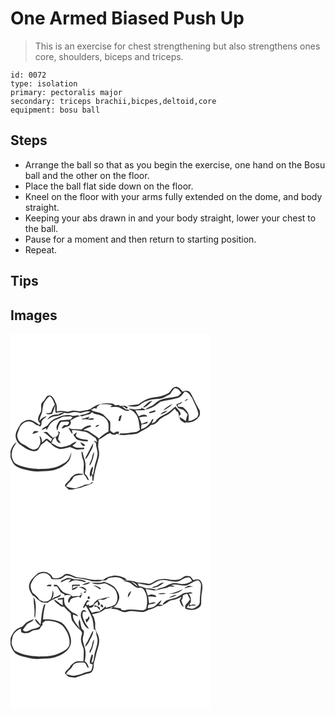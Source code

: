# One Armed Biased Push Up
> This is an exercise for chest strengthening but also strengthens ones core, shoulders, biceps and triceps.

``` 
id: 0072 
type: isolation 
primary: pectoralis major 
secondary: triceps brachii,bicpes,deltoid,core 
equipment: bosu ball 
``` 

## Steps

 - Arrange the ball so that as you begin the exercise, one hand on the Bosu ball and the other on the floor.
 - Place the ball flat side down on the floor.
 - Kneel on the floor with your arms fully extended on the dome, and body straight.
 - Keeping your abs drawn in and your body straight, lower your chest to the ball.
 - Pause for a moment and then return to starting position.
 - Repeat.

## Tips


## Images

<svg width="241pt" height="300" viewBox="0 0 241 225" xmlns="http://www.w3.org/2000/svg">
  <path fill="#FFF" d="M0 0h241v225H0v-77.03c1.15 3.52 2.63 7.08 5.25 9.77 3.05 2.68 7.08 3.81 10.9 4.87 6.2 1.46 12.51 3.16 18.93 2.44 5.62-.72 11.39-.09 16.9-1.6 6.56-1.62 13.02-4.86 17.33-10.19 2.67-3.21 3.44-7.45 3.78-11.49-1.43 4.27-2.74 9.02-6.49 11.89-2.72 2.02-5.78 3.54-8.84 4.98-7.44 3.34-15.77 3.32-23.76 3.47-9.86-.71-20.29-1.57-28.85-6.99-2.64-3.68-4.76-8.46-3.39-13.07.38-4.66 3.64-8.22 5.62-12.25-3.84 2.56-6.06 6.77-7.38 11.08V0m198.51 63.34c-1.73.91-3.94 1.25-5.08 2.98-1.39 1.8-2.38 4.07-4.51 5.13-4.66 2.42-9.78 4.12-15.03 4.5-7.34.79-14.39 3.63-19.98 8.48-4.5 1.03-9.24.83-13.72 2.1 5.31.69 12 2.25 16.19-2.07 3.44-3.17 8.11-4.23 12.46-5.49 5.22-1.48 11.09-.32 15.96-3.1 2.2-1.23 4.54-2.2 6.71-3.49 1.77-2.39 3.09-5.13 5.45-7.06 3.94-.46 6.16 2.76 7.92 5.74-1.57 1.4-2.83 3.38-4.95 3.96-7.19 1.92-15.07 1.46-21.74 5.12-3.47 1.73-5.79 5.14-9.44 6.57-2.59 1.03-4.97 2.51-7.21 4.17 6.83-1.01 12.91-4.87 18.05-9.32 6.97-1.94 14.22-2.79 21.21-4.71 3.92-.89 5.91-4.72 8.28-7.58 4.73 0 6.46 4.69 8.95 7.83 2.44 6.34 6.26 12.21 7.51 18.98-.3 1.31-.8 2.56-1.23 3.83-3.35 1.84-6.7 4.78-10.72 4.48.09-2.94.61-5.99-.26-8.86a22.294 22.294 0 0 0-6.68-7.82c-1.87-.05-3.73-.16-5.59-.25-.1-.87-.19-1.75-.26-2.63 2.4-.25 4.33-1.66 5.74-3.54-2.59 1.05-5.08 2.33-7.65 3.44.7 1.39 1.14 2.95 2.24 4.1 1.88 1.4 4.42 1.33 6.43 2.48 1.83 1.67 3.39 3.61 5.05 5.45-.92 2.6-1.93 5.19-2.26 7.95-2.31-1.89-4.74-3.68-7.51-4.84.04 3.74 3.6 5.3 6.35 6.89.44-.16 1.32-.47 1.77-.63 6.15 1.28 12.06-2.16 15.53-7.09 1.31-2.93 1.38-6.3-.51-9.01-3.7-6.15-6.36-12.85-9.91-19.08-2.02-3.43-6.64-3.18-9.77-1.55-1.72-3.06-4.16-5.58-7.79-6.06M42.9 75.87c-1.3 2.32-2.94 4.38-4.76 6.31-2.73 3.03-.39 7.36-1.64 10.86-1.16 2.98-3.2 5.65-3.42 8.94-.47 2.34 1.44 4.15 2.68 5.87-.37.51-.74 1.01-1.11 1.52-2.75-2.08-5.59-4.09-8.77-5.46-4.6-2.29-9.79.72-13.37 3.57-2.68 4.91-6.72 9.68-6.43 15.62.53 3.94 2.32 7.91 5.9 9.96 5.61 3.98 12.32 9.34 19.59 7.19 2.55-1.42 3.53-4.52 4.94-6.93 2.39-1.77 4.71-3.63 6.85-5.7 1.55 1.54 3.24 2.93 5.15 4.01 2.38 3.59 6.57 5.14 10.41 6.62 4.23-.17 8.41-1.25 12.46-2.48 2.86 1.09 5.6 2.55 8.6 3.22 2.9-.06 5.78-.54 8.67-.77-.14-.49-.41-1.47-.55-1.95-4.73.66-9.92 1.13-13.77-2.28 1.77-1.43 4.16-2.42 4.91-4.77-2.93.72-5.41 2.44-7.91 4.04-3.01 1.17-6.19 1.94-9.37 2.52-4.79.83-8.63-2.71-12.76-4.44.84-2.98 2.28-5.77 4.77-7.7.79 3.35 1.99 7.67 6.32 7.34-.99-1.49-2.08-2.92-3.18-4.32.54-2.88 1.22-5.73 2.19-8.49-.62-.38-1.87-1.16-2.49-1.55.33 1.02.67 2.04 1.01 3.06-.75 1.12-1.49 2.24-2.22 3.37-1.83.64-3.64 1.35-5.47 2.01l.26-1.29c-2.8-1.13-4.24-3.85-6.4-5.75-1.39-1.07-3.1-.14-4.59.07 4.2 1.56 6.66 5.48 10.47 7.66-.35.89-1.05 2.67-1.39 3.57-1.69-1.21-3.04-3.04-5.05-3.7-2.15 1.12-3.74 3.03-5.44 4.71-.37-2.85-.57-6.21-3.26-7.92.85 3.69 2.18 7.72-.03 11.24-.99 3.69-5.05 5.64-8.62 4.91-3.87-1.39-6.99-4.21-10.7-5.94-4.19-1.79-7.06-6.04-7.39-10.54.28-2.94 1.71-5.62 2.65-8.38 1.97-5.54 8.3-10.33 14.26-8.08 3.29.69 5.18 4.33 8.67 4.28.39.32 1.17.95 1.56 1.26 2.67-.84 1.79-3.74 2.28-5.86.82-3.03 4.04-4.25 6.08-6.34-3.69.39-6.79 2.57-8.69 5.71.15-2.72 1.05-5.28 2.11-7.76 1.79-4.32 1.43-9.16 2.88-13.55 2.17-3.09 3.92-6.66 7.3-8.62 3.48 2.27 4.52 6.4 6.12 9.96-2.09 2.88-3.53 6.16-4.54 9.56-1.26.4-2.52.79-3.78 1.19-.57-.26-1.72-.78-2.3-1.03 1.29 3.35 4.63 1.88 7.35 1.59 1.51-3.4 2.75-6.9 3.76-10.48.03 3.14-.34 6.38.76 9.4 3.22-.99 6.65-1.25 9.96-.56-2.46.48-5.08.73-7.08 2.41-5.1-.46-10.54 1.32-13.17 5.99 2.98-1.23 5.55-3.61 8.88-3.86 4.22-.27 8.47-1.52 11.83-4.15 2.86 1.05 5.79.5 8.58-.45 3.52-1.21 7.14-.09 10.59.75 3.83-1.4 7.93-2.9 12.05-1.72-3.67 2.5-8.51 3.3-12.84 4.36 1.52 2.58 4.24.49 6.38 0 2.59-1.09 6.12-.69 7.66-3.46 1.32-.6 2 .94 2.93 1.57 5.21 1.17 11.16 2.04 14.58 6.64 3.86 3.92 2.65 9.85 2.82 14.82-4.35 2.12-8.13 5.15-11.68 8.41-2.88-3.54-7.31-5.04-10.71-7.94-2.09-1.88-5.01-1.88-7.62-2.42 2.56-2.04 5.71-2.89 8.71-4.02.13-.29.4-.88.53-1.17-4.43-1-8.36 2.16-11.77 4.56-3.96-.3-7.94-.04-11.89-.45-1.18-.6-2.37-1.19-3.57-1.75 1.14 2.82 2.75 5.44 4.7 7.78.24-1.62-.23-3.16-.79-4.66 5.04-.55 9.97.88 14.9 1.66 4.86.83 8.42 4.48 12.52 6.9 2.09 1.02 2.17 3.7 3.09 5.54-1.36-.56-2.72-1.12-4.08-1.69.62 1.27 1.7 2.2 2.68 3.18-.37 4.72 2.45 9.04 1.73 13.74-.45 5.5-3.21 10.49-3.72 15.98-.39 2.98-1.32 5.85-1.74 8.83-.49-.69-.98-1.38-1.46-2.06.75-2.7 1.48-5.4 1.81-8.19-1.33.29-2.17 1.05-2.5 2.28-.97 3.22-2.95 7.07-.36 10.07l.73-2.83c1.6 2.07 1.1 4.6.93 7.03l1.32.48c.92-9.36 3.78-18.38 6.27-27.41 1.06-3.46.88-7.14.05-10.63-1.03-3.81-.19-7.75.16-11.59 4.92-2.09 8.55-6.4 13.77-7.9 2.42 2.13 5.77 3.18 8.3.5l1.31 1.49c.44-1.11.8-2.24 1.14-3.37-.79-.09-2.37-.26-3.15-.35-1.3.73-2.66 2.12-4.28 1.41-1.18-.81-2.23-1.78-3.32-2.7-.11-3.49.5-7.07-.08-10.52-1.89-2.72-4.53-4.78-6.75-7.21-4.19-4.71-11.25-3.55-16.2-7.03 1.48-.67 2.8-1.76 4.39-2.19.37.15 1.13.45 1.51.61l1.13-.25c-.09-.47-.15-.95-.19-1.43 1.48-1.18 2.97-2.35 4.45-3.54 4.81.15 9.82-.54 14.34 1.54-.65.51-1.94 1.54-2.59 2.05 3.12-.24 6.3-.88 9.4-.02 4.77 1.12 8.82 6.12 14.06 3.98-1.43-.99-3.15-1.15-4.81-1.38-1.63-1.21-3.24-2.45-4.77-3.77 2.03.19 3.78 1.16 5.2 2.59 1.05 1.06 3.34-1.25.84-1.93-2.29-2.09-6-.96-8.9-1.04l.08-1.16c-1.78.17-3.56.32-5.34.45-1.06-.75-1.95-1.96-3.35-2.03-9.07-1.43-19.03.34-26.09 6.51-1.31.43-2.61.87-3.9 1.32-2.8.13-5.49.95-8.24 1.38-2.97-.24-5.9-1.09-8.9-.84-2.68.04-5.13 2.02-7.83 1.13-3.84-.93-7.82-1.2-11.68-.24-.04-3.18.68-6.58-.84-9.54-1.37-2.88-2.21-6.18-4.77-8.3-1.87-1.92-5.56-1.66-6.91.75m165.98 5.01c1.55-.71 3.05-1.54 4.44-2.54-2-.21-3.62.71-4.44 2.54m-49.75 6.95l1.2.56c3.82-1.85 7.05-5.08 9.95-8.19-4.8.46-7.73 4.98-11.15 7.63m23.64 4.1c4.39-1.71 8.7-4.2 11.63-7.98-4.31 1.95-8.12 4.85-11.63 7.98m-26.05-4.4l.08 2.39c-2.59.27-5.16.71-7.75.8-2.36-.29-4.66-1.15-7.07-.73 2.43 1.62 5.45 2.43 7.22 4.92 5.18 5.28 4.93 13.16 6.16 19.95-1.8 1.53-3.86 2.94-6.3 3.1-5.6.56-11.16 1.88-16.83 1.29-.7.63-1.4 1.28-2.09 1.93 3.64.19 7.32.52 10.93-.16 4.28-.8 8.95-.08 12.84-2.38 4.84-3.07 10.45-4.99 14.46-9.25 4.48-.15 8.01-3.15 10.48-6.65 2.53-1.87 5.14-3.64 8.06-4.85 4.03-1.76 7.11-4.91 10.15-7.98.69.92 1.37 1.84 2.05 2.77 3.56 1.41 2.61 5.5 3.3 8.51.34-1.38-.9-3.91 1.49-3.93.76-2.56-1.01-4.39-2.49-6.21-1.31-1.18-2.42-2.54-3.59-3.84-3.6 2.59-6.4 6.26-10.47 8.19-4.74 2.38-9.94 4.62-13.05 9.15-1.09 1.64-3.08 2.14-4.77 2.89.69-1.66 1.41-3.31 2.12-4.97-.43 0-1.29.01-1.72.01-2.48 5.62-7.2 10.32-13.26 11.87.19-1.94.4-3.88.55-5.82 2.39-.12 4.69-.75 6.99-1.35.12-.51.36-1.53.48-2.05-2.49.85-4.94 1.79-7.31 2.93-.96-2.6-1.97-5.17-3.05-7.72 3.25-.92 6.61-1.14 9.97-1.15-1.96-3.81-7.43-1.95-10.38-.2-1.46-2.42-2.84-4.88-4.16-7.37 4.03 0 8.06-.07 12.09-.14-1.17-1.33-2.67-2.05-4.49-2.16l-.64-1.79m17 4c-2.32.82-4.66 1.55-6.99 2.31-.07.42-.2 1.27-.27 1.69 2.43-.65 4.86-1.32 7.27-2.02-.01-.66-.01-1.32-.01-1.98m6.07 5.23c3.14-1.04 6.6-2.08 8.72-4.8-3.16 1.02-6.59 2.07-8.72 4.8m-113.76.86c-4.51-.1-8.35 2.44-12.41 4.02-3.6 1.41-6.25 4.37-8.59 7.34-2.1 2.77-6.15 3.18-7.9 6.34 2.01-.46 3.88-1.3 5.74-2.17.08.65.25 1.96.33 2.62 1.83-3.01 3-6.48 5.64-8.92 3.05-3.45 7.79-4.29 11.71-6.37 3.46-2.18 7.67-.86 11.47-1.69.81.44 1.62.87 2.43 1.32-.9.94-1.81 1.89-2.71 2.84-4.13-.27-8.19.7-12.31.85-2.79 3.42-5.88 7.91-3.17 12.33.81-3.78 1.72-7.63 4.5-10.51 2.81-.17 5.63-.48 8.46-.33 2.65 1.05-.22 3.03-1.03 4.32-1.31-.02-2.62-.03-3.93-.05-1.1 1.22-2.24 2.43-2.99 3.9 2.39.2 4.21-1.96 6.58-2.16 3.29-.56 5.94-3.99 3.88-7.17 3.47-2.13 6.91-4.42 11.02-5.1.03-.21.1-.63.13-.84-2.54-1.06-5.28.15-7.88.32-2.82-1.35-5.94-1.54-8.97-.89m64.78 1.23c-.5 1.85-.97 3.7-1.37 5.57.51.08 1.52.24 2.03.33.79-2.44 1.54-4.88 2.07-7.38-.91.49-1.82.99-2.73 1.48m-46.07 3.23c1.07.28 2.13.83 3.27.53 4.23-1.1 8.66 2.44 12.44-.78-2.45-1.16-5.09-.1-7.59.2.55-.64 1.63-1.92 2.18-2.56-3.54.51-6.69 2.45-10.3 2.61m17.34 9.8c1.73-.56 3.5-1.21 4.54-2.84-1.87.34-4.39.36-4.54 2.84m-73.88 4.9c-.74 1.12-1.48 2.25-2.19 3.4 2.6-.82 5.18-1.66 7.7-2.69-1.66-1.07-3.64-.78-5.51-.71m47.34 4.16c1.4 2.73 3.03 5.79 6.25 6.63 3.58.98 7.39 1.7 11.1 1.44-.04-.43-.13-1.28-.18-1.7-4.48-.96-9.72-.52-13.41-3.68-2.03-1.6.16-3.8.49-5.68-1.44.95-2.85 1.96-4.25 2.99m8.28 9.06c.88 2.13 3.13 6.04 5.82 4.01-1.25-2.16-3.59-3.19-5.82-4.01m6.95 16.93c-.72 1.09-1.03 2.36-1.2 3.64 2.12-1.79 3.69-4.11 4.88-6.61 2-4.06 5.01-8.03 4.72-12.79-3.24 5-5.35 10.65-8.4 15.76m-5.62-5.65c.14 3.52.7 7 2.03 10.28 2.1 5.56-.59 11.72.89 17.24 1.94 1.67 3.1 3.96 4.18 6.23.47.16 1.42.47 1.89.62-1.01-3-2.4-5.95-5.06-7.83 1.24-6.04 1.7-12.52-.7-18.35-.65-2.45-1.27-4.9-1.84-7.36l-1.39-.83m11.9 9.77c-.75 2.38-2.84 4.5-2.02 7.16 3.3-4.88 4.76-10.75 5.4-16.54-2.3 2.6-2.13 6.3-3.38 9.38m-25.06 22.29c-1.35 3.59-5.47 5.19-6.79 8.88 1.42 1.41 2.81 2.86 4.2 4.31 5.32 1.56 10.15-1.62 15.35-2.05 4.52-2.28 9.62-3.09 14.01-5.67-.29-.48-.58-.95-.87-1.42-1.67 3.5-5.85 3.11-9.07 3.78-2.18 1.23-4.43 2.42-6.94 2.69-4.79 2.75-10.26.8-15.08-.76 1.82-4.13 6.32-6.08 8.17-10.22 2.6-4.21 7.89-2.77 11.82-4.04.57-2.02-2.75-.57-3.79-1.03-4.53-.63-8.26 2.26-11.01 5.53z"/>
  <g fill="#333">
    <path d="M198.51 63.34c3.63.48 6.07 3 7.79 6.06 3.13-1.63 7.75-1.88 9.77 1.55 3.55 6.23 6.21 12.93 9.91 19.08 1.89 2.71 1.82 6.08.51 9.01-3.47 4.93-9.38 8.37-15.53 7.09-.45.16-1.33.47-1.77.63-2.75-1.59-6.31-3.15-6.35-6.89 2.77 1.16 5.2 2.95 7.51 4.84.33-2.76 1.34-5.35 2.26-7.95-1.66-1.84-3.22-3.78-5.05-5.45-2.01-1.15-4.55-1.08-6.43-2.48-1.1-1.15-1.54-2.71-2.24-4.1 2.57-1.11 5.06-2.39 7.65-3.44-1.41 1.88-3.34 3.29-5.74 3.54.07.88.16 1.76.26 2.63 1.86.09 3.72.2 5.59.25 2.8 2.05 5.1 4.73 6.68 7.82.87 2.87.35 5.92.26 8.86 4.02.3 7.37-2.64 10.72-4.48.43-1.27.93-2.52 1.23-3.83-1.25-6.77-5.07-12.64-7.51-18.98-2.49-3.14-4.22-7.83-8.95-7.83-2.37 2.86-4.36 6.69-8.28 7.58-6.99 1.92-14.24 2.77-21.21 4.71-5.14 4.45-11.22 8.31-18.05 9.32 2.24-1.66 4.62-3.14 7.21-4.17 3.65-1.43 5.97-4.84 9.44-6.57 6.67-3.66 14.55-3.2 21.74-5.12 2.12-.58 3.38-2.56 4.95-3.96-1.76-2.98-3.98-6.2-7.92-5.74-2.36 1.93-3.68 4.67-5.45 7.06-2.17 1.29-4.51 2.26-6.71 3.49-4.87 2.78-10.74 1.62-15.96 3.1-4.35 1.26-9.02 2.32-12.46 5.49-4.19 4.32-10.88 2.76-16.19 2.07 4.48-1.27 9.22-1.07 13.72-2.1 5.59-4.85 12.64-7.69 19.98-8.48 5.25-.38 10.37-2.08 15.03-4.5 2.13-1.06 3.12-3.33 4.51-5.13 1.14-1.73 3.35-2.07 5.08-2.98zM42.9 75.87c1.35-2.41 5.04-2.67 6.91-.75 2.56 2.12 3.4 5.42 4.77 8.3 1.52 2.96.8 6.36.84 9.54 3.86-.96 7.84-.69 11.68.24 2.7.89 5.15-1.09 7.83-1.13 3-.25 5.93.6 8.9.84 2.75-.43 5.44-1.25 8.24-1.38 1.29-.45 2.59-.89 3.9-1.32 7.06-6.17 17.02-7.94 26.09-6.51 1.4.07 2.29 1.28 3.35 2.03 1.78-.13 3.56-.28 5.34-.45l-.08 1.16c2.9.08 6.61-1.05 8.9 1.04 2.5.68.21 2.99-.84 1.93-1.42-1.43-3.17-2.4-5.2-2.59 1.53 1.32 3.14 2.56 4.77 3.77 1.66.23 3.38.39 4.81 1.38-5.24 2.14-9.29-2.86-14.06-3.98-3.1-.86-6.28-.22-9.4.02.65-.51 1.94-1.54 2.59-2.05-4.52-2.08-9.53-1.39-14.34-1.54-1.48 1.19-2.97 2.36-4.45 3.54.04.48.1.96.19 1.43l-1.13.25c-.38-.16-1.14-.46-1.51-.61-1.59.43-2.91 1.52-4.39 2.19 4.95 3.48 12.01 2.32 16.2 7.03 2.22 2.43 4.86 4.49 6.75 7.21.58 3.45-.03 7.03.08 10.52 1.09.92 2.14 1.89 3.32 2.7 1.62.71 2.98-.68 4.28-1.41.78.09 2.36.26 3.15.35-.34 1.13-.7 2.26-1.14 3.37l-1.31-1.49c-2.53 2.68-5.88 1.63-8.3-.5-5.22 1.5-8.85 5.81-13.77 7.9-.35 3.84-1.19 7.78-.16 11.59.83 3.49 1.01 7.17-.05 10.63-2.49 9.03-5.35 18.05-6.27 27.41l-1.32-.48c.17-2.43.67-4.96-.93-7.03l-.73 2.83c-2.59-3-.61-6.85.36-10.07.33-1.23 1.17-1.99 2.5-2.28-.33 2.79-1.06 5.49-1.81 8.19.48.68.97 1.37 1.46 2.06.42-2.98 1.35-5.85 1.74-8.83.51-5.49 3.27-10.48 3.72-15.98.72-4.7-2.1-9.02-1.73-13.74-.98-.98-2.06-1.91-2.68-3.18 1.36.57 2.72 1.13 4.08 1.69-.92-1.84-1-4.52-3.09-5.54-4.1-2.42-7.66-6.07-12.52-6.9-4.93-.78-9.86-2.21-14.9-1.66.56 1.5 1.03 3.04.79 4.66-1.95-2.34-3.56-4.96-4.7-7.78 1.2.56 2.39 1.15 3.57 1.75 3.95.41 7.93.15 11.89.45 3.41-2.4 7.34-5.56 11.77-4.56-.13.29-.4.88-.53 1.17-3 1.13-6.15 1.98-8.71 4.02 2.61.54 5.53.54 7.62 2.42 3.4 2.9 7.83 4.4 10.71 7.94 3.55-3.26 7.33-6.29 11.68-8.41-.17-4.97 1.04-10.9-2.82-14.82-3.42-4.6-9.37-5.47-14.58-6.64-.93-.63-1.61-2.17-2.93-1.57-1.54 2.77-5.07 2.37-7.66 3.46-2.14.49-4.86 2.58-6.38 0 4.33-1.06 9.17-1.86 12.84-4.36-4.12-1.18-8.22.32-12.05 1.72-3.45-.84-7.07-1.96-10.59-.75-2.79.95-5.72 1.5-8.58.45-3.36 2.63-7.61 3.88-11.83 4.15-3.33.25-5.9 2.63-8.88 3.86 2.63-4.67 8.07-6.45 13.17-5.99 2-1.68 4.62-1.93 7.08-2.41-3.31-.69-6.74-.43-9.96.56-1.1-3.02-.73-6.26-.76-9.4a77.86 77.86 0 0 1-3.76 10.48c-2.72.29-6.06 1.76-7.35-1.59.58.25 1.73.77 2.3 1.03 1.26-.4 2.52-.79 3.78-1.19 1.01-3.4 2.45-6.68 4.54-9.56-1.6-3.56-2.64-7.69-6.12-9.96-3.38 1.96-5.13 5.53-7.3 8.62-1.45 4.39-1.09 9.23-2.88 13.55-1.06 2.48-1.96 5.04-2.11 7.76 1.9-3.14 5-5.32 8.69-5.71-2.04 2.09-5.26 3.31-6.08 6.34-.49 2.12.39 5.02-2.28 5.86-.39-.31-1.17-.94-1.56-1.26-3.49.05-5.38-3.59-8.67-4.28-5.96-2.25-12.29 2.54-14.26 8.08-.94 2.76-2.37 5.44-2.65 8.38.33 4.5 3.2 8.75 7.39 10.54 3.71 1.73 6.83 4.55 10.7 5.94 3.57.73 7.63-1.22 8.62-4.91 2.21-3.52.88-7.55.03-11.24 2.69 1.71 2.89 5.07 3.26 7.92 1.7-1.68 3.29-3.59 5.44-4.71 2.01.66 3.36 2.49 5.05 3.7.34-.9 1.04-2.68 1.39-3.57-3.81-2.18-6.27-6.1-10.47-7.66 1.49-.21 3.2-1.14 4.59-.07 2.16 1.9 3.6 4.62 6.4 5.75l-.26 1.29c1.83-.66 3.64-1.37 5.47-2.01.73-1.13 1.47-2.25 2.22-3.37-.34-1.02-.68-2.04-1.01-3.06.62.39 1.87 1.17 2.49 1.55-.97 2.76-1.65 5.61-2.19 8.49 1.1 1.4 2.19 2.83 3.18 4.32-4.33.33-5.53-3.99-6.32-7.34-2.49 1.93-3.93 4.72-4.77 7.7 4.13 1.73 7.97 5.27 12.76 4.44 3.18-.58 6.36-1.35 9.37-2.52 2.5-1.6 4.98-3.32 7.91-4.04-.75 2.35-3.14 3.34-4.91 4.77 3.85 3.41 9.04 2.94 13.77 2.28.14.48.41 1.46.55 1.95-2.89.23-5.77.71-8.67.77-3-.67-5.74-2.13-8.6-3.22-4.05 1.23-8.23 2.31-12.46 2.48-3.84-1.48-8.03-3.03-10.41-6.62-1.91-1.08-3.6-2.47-5.15-4.01-2.14 2.07-4.46 3.93-6.85 5.7-1.41 2.41-2.39 5.51-4.94 6.93-7.27 2.15-13.98-3.21-19.59-7.19-3.58-2.05-5.37-6.02-5.9-9.96-.29-5.94 3.75-10.71 6.43-15.62 3.58-2.85 8.77-5.86 13.37-3.57 3.18 1.37 6.02 3.38 8.77 5.46.37-.51.74-1.01 1.11-1.52-1.24-1.72-3.15-3.53-2.68-5.87.22-3.29 2.26-5.96 3.42-8.94 1.25-3.5-1.09-7.83 1.64-10.86 1.82-1.93 3.46-3.99 4.76-6.31z"/>
    <path d="M208.88 80.88c.82-1.83 2.44-2.75 4.44-2.54-1.39 1-2.89 1.83-4.44 2.54zM159.13 87.83c3.42-2.65 6.35-7.17 11.15-7.63-2.9 3.11-6.13 6.34-9.95 8.19l-1.2-.56zM182.77 91.93c3.51-3.13 7.32-6.03 11.63-7.98-2.93 3.78-7.24 6.27-11.63 7.98z"/>
    <path d="M156.72 87.53l.64 1.79c1.82.11 3.32.83 4.49 2.16-4.03.07-8.06.14-12.09.14 1.32 2.49 2.7 4.95 4.16 7.37 2.95-1.75 8.42-3.61 10.38.2-3.36.01-6.72.23-9.97 1.15 1.08 2.55 2.09 5.12 3.05 7.72 2.37-1.14 4.82-2.08 7.31-2.93-.12.52-.36 1.54-.48 2.05-2.3.6-4.6 1.23-6.99 1.35-.15 1.94-.36 3.88-.55 5.82 6.06-1.55 10.78-6.25 13.26-11.87.43 0 1.29-.01 1.72-.01-.71 1.66-1.43 3.31-2.12 4.97 1.69-.75 3.68-1.25 4.77-2.89 3.11-4.53 8.31-6.77 13.05-9.15 4.07-1.93 6.87-5.6 10.47-8.19 1.17 1.3 2.28 2.66 3.59 3.84 1.48 1.82 3.25 3.65 2.49 6.21-2.39.02-1.15 2.55-1.49 3.93-.69-3.01.26-7.1-3.3-8.51-.68-.93-1.36-1.85-2.05-2.77-3.04 3.07-6.12 6.22-10.15 7.98-2.92 1.21-5.53 2.98-8.06 4.85-2.47 3.5-6 6.5-10.48 6.65-4.01 4.26-9.62 6.18-14.46 9.25-3.89 2.3-8.56 1.58-12.84 2.38-3.61.68-7.29.35-10.93.16.69-.65 1.39-1.3 2.09-1.93 5.67.59 11.23-.73 16.83-1.29 2.44-.16 4.5-1.57 6.3-3.1-1.23-6.79-.98-14.67-6.16-19.95-1.77-2.49-4.79-3.3-7.22-4.92 2.41-.42 4.71.44 7.07.73 2.59-.09 5.16-.53 7.75-.8l-.08-2.39z"/>
    <path d="M173.72 91.53c0 .66 0 1.32.01 1.98-2.41.7-4.84 1.37-7.27 2.02.07-.42.2-1.27.27-1.69 2.33-.76 4.67-1.49 6.99-2.31zM179.79 96.76c2.13-2.73 5.56-3.78 8.72-4.8-2.12 2.72-5.58 3.76-8.72 4.8zM66.03 97.62c3.03-.65 6.15-.46 8.97.89 2.6-.17 5.34-1.38 7.88-.32-.03.21-.1.63-.13.84-4.11.68-7.55 2.97-11.02 5.1 2.06 3.18-.59 6.61-3.88 7.17-2.37.2-4.19 2.36-6.58 2.16.75-1.47 1.89-2.68 2.99-3.9 1.31.02 2.62.03 3.93.05.81-1.29 3.68-3.27 1.03-4.32-2.83-.15-5.65.16-8.46.33-2.78 2.88-3.69 6.73-4.5 10.51-2.71-4.42.38-8.91 3.17-12.33 4.12-.15 8.18-1.12 12.31-.85.9-.95 1.81-1.9 2.71-2.84-.81-.45-1.62-.88-2.43-1.32-3.8.83-8.01-.49-11.47 1.69-3.92 2.08-8.66 2.92-11.71 6.37-2.64 2.44-3.81 5.91-5.64 8.92-.08-.66-.25-1.97-.33-2.62-1.86.87-3.73 1.71-5.74 2.17 1.75-3.16 5.8-3.57 7.9-6.34 2.34-2.97 4.99-5.93 8.59-7.34 4.06-1.58 7.9-4.12 12.41-4.02zM130.81 98.85c.91-.49 1.82-.99 2.73-1.48-.53 2.5-1.28 4.94-2.07 7.38-.51-.09-1.52-.25-2.03-.33.4-1.87.87-3.72 1.37-5.57zM84.74 102.08c3.61-.16 6.76-2.1 10.3-2.61-.55.64-1.63 1.92-2.18 2.56 2.5-.3 5.14-1.36 7.59-.2-3.78 3.22-8.21-.32-12.44.78-1.14.3-2.2-.25-3.27-.53zM102.08 111.88c.15-2.48 2.67-2.5 4.54-2.84-1.04 1.63-2.81 2.28-4.54 2.84zM28.2 116.78c1.87-.07 3.85-.36 5.51.71-2.52 1.03-5.1 1.87-7.7 2.69.71-1.15 1.45-2.28 2.19-3.4zM75.54 120.94c1.4-1.03 2.81-2.04 4.25-2.99-.33 1.88-2.52 4.08-.49 5.68 3.69 3.16 8.93 2.72 13.41 3.68.05.42.14 1.27.18 1.7-3.71.26-7.52-.46-11.1-1.44-3.22-.84-4.85-3.9-6.25-6.63zM0 140.88c1.32-4.31 3.54-8.52 7.38-11.08-1.98 4.03-5.24 7.59-5.62 12.25-1.37 4.61.75 9.39 3.39 13.07 8.56 5.42 18.99 6.28 28.85 6.99 7.99-.15 16.32-.13 23.76-3.47 3.06-1.44 6.12-2.96 8.84-4.98 3.75-2.87 5.06-7.62 6.49-11.89-.34 4.04-1.11 8.28-3.78 11.49-4.31 5.33-10.77 8.57-17.33 10.19-5.51 1.51-11.28.88-16.9 1.6-6.42.72-12.73-.98-18.93-2.44-3.82-1.06-7.85-2.19-10.9-4.87-2.62-2.69-4.1-6.25-5.25-9.77v-7.09zM83.82 130c2.23.82 4.57 1.85 5.82 4.01-2.69 2.03-4.94-1.88-5.82-4.01zM90.77 146.93c3.05-5.11 5.16-10.76 8.4-15.76.29 4.76-2.72 8.73-4.72 12.79-1.19 2.5-2.76 4.82-4.88 6.61.17-1.28.48-2.55 1.2-3.64zM85.15 141.28l1.39.83c.57 2.46 1.19 4.91 1.84 7.36 2.4 5.83 1.94 12.31.7 18.35 2.66 1.88 4.05 4.83 5.06 7.83-.47-.15-1.42-.46-1.89-.62-1.08-2.27-2.24-4.56-4.18-6.23-1.48-5.52 1.21-11.68-.89-17.24-1.33-3.28-1.89-6.76-2.03-10.28zM97.05 151.05c1.25-3.08 1.08-6.78 3.38-9.38-.64 5.79-2.1 11.66-5.4 16.54-.82-2.66 1.27-4.78 2.02-7.16z"/>
    <path d="M71.99 173.34c2.75-3.27 6.48-6.16 11.01-5.53 1.04.46 4.36-.99 3.79 1.03-3.93 1.27-9.22-.17-11.82 4.04-1.85 4.14-6.35 6.09-8.17 10.22 4.82 1.56 10.29 3.51 15.08.76 2.51-.27 4.76-1.46 6.94-2.69 3.22-.67 7.4-.28 9.07-3.78.29.47.58.94.87 1.42-4.39 2.58-9.49 3.39-14.01 5.67-5.2.43-10.03 3.61-15.35 2.05-1.39-1.45-2.78-2.9-4.2-4.31 1.32-3.69 5.44-5.29 6.79-8.88z"/>
  </g>
</svg>

<svg width="241pt" height="300" viewBox="0 0 241 225" xmlns="http://www.w3.org/2000/svg">
  <g fill="#FFF">
    <path d="M0 0h241v225H0v-77.08c1.24 3.73 2.79 7.61 5.79 10.29 3.28 2.48 7.34 3.59 11.26 4.61 5.9 1.35 11.92 2.94 18.02 2.22 6.07-.76 12.32-.05 18.21-1.98 6.64-2.03 13.44-5.47 17.22-11.55 3.74-5.86 2.04-13.47-.88-19.31-2.52-4.46-5.26-9.41-10.2-11.54-6.36-2.79-13.47-3.72-20.35-2.87.19-6.32 1.26-12.55 2.96-18.63l-1.8.96c-3.03 7.65-3.07 15.99-4.2 24.05-1.81-2.77-3.9-5.38-6.6-7.35.43 3.85 3.58 6.28 6.42 8.46-3.22 3.64-8.42 2.95-12.42 5.16-2.69 1.41-6.63 3.07-8.61-.24 1.9-2.21 3.19-4.91 5.23-7 2.8-1.87 6.27-2.84 8.25-5.76-2.75.7-5.36 1.83-7.91 3.08-3.32 1.59-4.71 5.68-8.4 6.69-6.18 2.04-10.26 7.63-11.99 13.7V0m31.96 62.94c-3.28 3.42-7.4 6.34-8.95 11.03-2.26 5.35.56 11.12 3.97 15.25 1.77.21 2.77 1.69 3.9 2.88 1.78 2.13 4.32 3.37 6.56 4.94 2.32.35 4.66.54 7 .66 2.7-2.37 6.08-3.6 9.17-5.32 2.68-.9 6.55-1.44 7.02-4.86-2.66 1.38-5.19 3.08-8.18 3.69-.98.85-1.97 1.69-2.97 2.53 1.95-3.41 3.04-7.44 1.13-11.14-.45 3.84-.59 7.77-2.74 11.14-1.87 1.01-3.62 2.66-5.9 2.5-2.84.38-5.26-1.25-7.6-2.56-1.77-3.51-5.03-5.85-8.05-8.21-1.44-3.57-3.31-7.65-1.33-11.41 2.65-6.28 8.49-13.04 16.03-11.95 3.97.42 6.81 3.63 8.35 7.08 3.35.21 6.73.37 10.07.01 2.91-.72 4.77-3.47 7.55-4.38 4.66-.13 8.52 3.12 13.13 3.33 5.96 1.1 12.05 1.74 17.78 3.83 4.12-.38 9 1.29 12.58-1.21 2.5.46 5.05.12 6.27-2.39 6.26-2.07 14.12-2.6 19.35 2.09.92-.04 2.78-.13 3.7-.17-4.06-4.08-10.35-5.23-15.9-5.21-4.05.99-8.73 1.48-11.71 4.71-1.3.27-2.6.62-3.94.5-5.06-.31-10.3.51-15.18-1.23-5.88-2.05-12.57-.74-18.1-3.91-3.39-1.56-8.17-3.69-11.26-.49-3.44 3.32-8.55 4.62-13.09 2.94-3.06-7.07-12.62-9.18-18.66-4.67m170.81 6.71c-4.66 1.16-9.53.76-14.18-.2-4.14-.95-8.38-.03-12.42.94-4 1.3-7.32 5.68-11.89 4.28-4.23-1.13-8.62-.97-12.92-1.49-4.97-2.51-10.68-2.49-16.11-2.09 3.42 1.46 7.48 1.61 10.36 4.22 3.05 2.11 6.29 6.09 10.37 4.05 1.63.78 3.61 1.34 4.34 3.2 4.48 6.47 4.15 14.8 2.47 22.14-2.41 2.65-6.45 2.21-9.65 1.69-5.36-.46-10.9-1.17-16.17.31-1.32.02-2.59-.35-3.87-.6-.26-.44-.76-1.32-1.02-1.76-2.99-.1-5.88-.91-8.79-1.55 3.97-1.14 5.37-5.39 6.79-8.82 1.78-5.32-1.53-10.5-4.7-14.52-3.56-3.69-8.57-5.26-13.22-7.07-4.65 2.32-9.83 1.04-14.77 1.11 4.57 2.96 10.66 1.86 15.7.75 5.77 2.49 13.15 5.33 14.46 12.31 1.43 4.32.94 9.3-1.79 13.02-3.23 2.55-7.49 3.02-11.31 4.23l-.28-2.09c-2.13 2.21-4.26 4.5-7.09 5.82l.8.46c-3.47.17-7.01.37-10.26 1.73-.6-1.12-1.33-2.16-2.05-3.21-.49-.87-.93-1.76-1.41-2.63 2.31-.36 5.61-.3 5.81-3.38 1.35-1.55 2.68-3.25 4.75-3.85.08 1.49.14 2.98.2 4.47.61-.35 1.83-1.07 2.44-1.43-.08-1.87-1.03-3.36-2.41-4.55l2.22-1.31c3.17.66 6.49.21 8.8-2.23.84-.09 2.53-.28 3.37-.37-3.93-1.04-7.6 1.62-11.49 1.89-4.05.31-7.13 3.52-8.67 7.08-1.62.46-3.23.95-4.83 1.46-.04-.47-.14-1.41-.18-1.88-.6.25-1.79.75-2.38 1-2.29-2.15 1.14-4.62 3.26-5.08-1.06-.42-2.11-.84-3.16-1.28-2.07 2.9-3.87 6.04-4.93 9.46 1.93.48 2.26-1.69 3.15-2.84 3.21 4.71 5.98 9.78 7.88 15.17 1.47 4.24 1.45 8.75 2.03 13.14 3.82 1 2.42 5.71 3.58 8.54 2.46 6.76-.83 13.56-2.47 20.07-.47 3.58-1.28 7.1-1.86 10.67-.54.29-1.63.88-2.18 1.17.4-3.1 1.81-6.07 1.86-9.2-.36-.26-1.07-.8-1.42-1.07-1.12 3.55-2.67 7.12-2.34 10.94 1.25.31 2.5.71 3.56 1.46-.51 2.55-.83 5.25-2.34 7.46-2.54 1.13-5.42 1.12-7.94 2.3a37.943 37.943 0 0 1-12.46 3.54c-3.18-.1-6.22-1.17-9.23-2.12 1.56-3.97 5.94-5.65 7.67-9.51 2.88-5.07 9.41-4.3 14.35-4.05 1.72 1.42 2.45 3.6 3.46 5.51.47.13 1.42.38 1.89.51-1.07-2.95-2.45-5.87-5.09-7.74 1.11-5.5 1.65-11.33-.14-16.75-1.23-4.34-3.27-8.97-1.6-13.49.8-2.69 1.88-6.9-1.51-8.25-1.66-3.79-1.49-8.03-2.95-11.85-1.89 3.74-.87 7.66.28 11.4-3.2-5.45-9.12-10.2-8.09-17.16 2.11.79 4.19 1.68 6.35 2.33-1.63-3.89-6.43-3.73-9.06-6.51-2.05-1.9-4.22-3.71-5.99-5.89-2.17-3.01-2.04-6.9-2.03-10.43-2.51.49-5.01 1.05-7.54 1.44 0 .37 0 1.11.01 1.49 1.91-.12 3.82-.26 5.71-.52.02 2.42.09 4.84.23 7.26-3.6-2.27-6.69-5.27-10.38-7.4.61 3.67 4.39 5.06 6.81 7.35 1.32 1.37 3.09 1.82 4.94 1.49 2.76 2.58 5.12 5.57 8.08 7.94.65 3.56.46 7.64 2.97 10.53 2.05 2.6 3.82 5.46 6.33 7.67 1.7 1.64 3.9 3.1 4.46 5.54-.5 2.94-1.85 5.81-1.25 8.85.21 3.73 2.19 7 3.08 10.57.53 4.87-.15 9.76-.26 14.64-1.52-.11-3.03-.2-4.54-.26-4.51-.64-8.19 2.3-10.96 5.49-1.25 3.66-5.52 5.17-6.8 8.92 1.4 1.38 2.74 2.82 4.13 4.21 2.79.5 5.59 1.2 8.44 1.1 4.42-1.52 8.78-3.21 13.26-4.51 2.57-.68 6.09-.69 7.25-3.62 1.62-2.5 1.64-5.47 1.51-8.34 1.38-4.69 2.44-9.46 3.6-14.2 1.58-5.51 3.97-11.17 2.67-17-.51-3.47-2.59-6.34-3.82-9.55-1.36-3.17-.12-6.67-.85-9.95-.39-1.71-.92-3.39-1.31-5.1-.76-1.28-1.51-2.55-2.27-3.82 5.43-.99 11.14-2.25 15.38-6.04 2.28-.29 4.55-.64 6.8-1.14.04-.26.13-.77.18-1.03.76-.03 2.29-.1 3.05-.14-1.06.61-2.1 1.24-3.13 1.91 2.92.17 6.01-.21 8.75 1.1 3.44 1.25 7.01 3.89 10.82 2.45 6-2.19 12.31.33 18.45.22 3.56-.03 6.34-2.72 9.79-3.3 3.1-.67 5.88-2.21 8.59-3.8 2.2.28 4.38-.05 6.48-.76-1.45-1.13-3.26-1.18-5-.92 1.46-1.57 2.61-3.4 3.25-5.46-3.01 1.88-5.08 4.85-7.84 7.03-2.59 1.71-5.73 2.25-8.75 2.62.31-1.39.6-2.79.88-4.2 2.99-.9 6.48-.66 8.96-2.83-2.74-.08-5.54.14-7.99 1.48-.65-2.75-.79-5.59-1.32-8.36 3.24-.23 6.5-.08 9.68.57-.2-.51-.61-1.52-.82-2.03-3.03-.92-6.44-1.83-9.14.45-.97-2.72-1.81-5.48-2.67-8.23 3.27.57 6.54 1.18 9.8 1.79 4.13.48 7.87-1.75 11.87-2.31 2.65-.4 5.14-1.39 7.51-2.6 1.92.7 3.95.48 5.72-.56-1.19-.18-3.57-.52-4.76-.69 6.18-2.57 12.43 1.44 18.66.15 4.91-1.52 8.88-5.42 14.03-6.22 2.17.93 3.35 3.22 3.55 5.48-.1 6.68-1.54 13.27-1.47 19.96.38 3.81-3.21 6.35-6.21 7.88-2.98 1.88-6.43.12-9.55-.26.72-1.65 1.82-3 3.3-4.02-.28.84-.83 2.52-1.11 3.37 2.2-2.91 6.14-1.61 9.22-2.05-1.78-2.08-4.6-1.17-6.81-.53-.42-.42-.83-.85-1.23-1.28.39-.47 1.17-1.43 1.56-1.91.34-3.56.28-7.63-2.55-10.27 1.61-.13 3.22-.28 4.84-.45-.94-1.13-2.12-1.98-3.66-1.48-2.81.49-5.74.67-8.41 1.71-3.32 2.13-6.52 4.66-10.46 5.56-5.09 1.46-11.48 2.12-13.64 7.85 4.24-.8 7-5.21 11.49-5.7 4.11-.34 7.82-2.16 11.4-4.08-.72 1.55-1.51 3.06-2.5 4.45 1.28 2.79 1.96 6.37 5.13 7.65-1.09-2.48-2.21-4.96-2.98-7.56 1.56-1.71 1.86-3.98 1.95-6.19 1.67-.66 3.36-1.27 5.07-1.84 1.22 2.19 2.44 4.39 3.44 6.7-1.36 2.22-2.85 4.38-4.81 6.12-1.61 1.21-.67 3.38-.81 5.05 5.36 2.28 11.8 2.34 16.47-1.5 3.82-2.44 2.14-7.49 2.69-11.24-.18-6.76 3.64-14.34-.68-20.45-1.86-3.14-6.07-1.79-8.92-1.16-1.14-1.52-2.33-2.99-3.54-4.46-1.58-.22-3.15-.57-4.75-.6-3.24.35-5.47 3.01-8.3 4.3M61.08 71.12c-.21.54-.64 1.63-.85 2.17 3.97-1.87 7.93-4.5 12.55-3.91-1.04 1.31-2.09 2.61-3.1 3.94 2.71-1.09 5.35-2.71 8.38-2.67 4.33-.28 8.3 1.76 12.49 2.43-.27-.4-.8-1.22-1.06-1.62-3.83-1.78-8.14-1.88-12.28-1.89-2.77-.52-5.37-2.08-8.28-1.73-2.76.7-5.27 2.12-7.85 3.28m24.83 5.18c3.51-.32 7.41-.62 9.93-3.42-3.6.05-6.91 1.59-9.93 3.42m-42.69 1.3c1.87.1 3.74.15 5.61.21.02-.47.07-1.41.1-1.88-2.09-.05-4.41-.36-5.71 1.67m8.89-1.59c-.02.44-.08 1.32-.11 1.76 1.24.07 2.47.16 3.71.26 1.76 2.32 2.97 5 4.69 7.34 1.47.95 3.1 1.62 4.68 2.36-.2.42-.59 1.27-.79 1.69 2.79-1.56 5.93-1.37 8.95-.66-2.2 2.49-5.77 5.65-3.22 9.17 1.01-1.41 1.52-3.08 2.32-4.6 2.99-1.8 6.5-2.31 9.88-2.89.63.52 1.25 1.04 1.87 1.56.43-1.71 1.29-3.24 2.18-4.75-1.39.72-2.75 1.48-3.95 2.49-2.58-.17-5.2-.5-7.68.42-2.99-4.11-9.12-2.78-12.47-6.42-2.46-2.19-3.95-5.26-6.4-7.44-1.21-.15-2.43-.24-3.66-.29m21.83.05c-.02 2.16-.03 4.32-.01 6.49 2.73-.85 5.62-1.89 7.23-4.46-2.35.52-4.52 1.51-6.65 2.59.13-.72.4-2.17.54-2.89 2.65-.58 5.4-.23 8.1-.32l.02-1.51c-3.08-.01-6.15-.01-9.23.1m25.11.38c3.01 1.49 5.91 3.2 8.55 5.29.17-.37.52-1.1.7-1.47-2.63-2.21-5.99-3.05-9.25-3.82m114.39.84c-1.74.78-3.41 1.72-4.7 3.16 3.49-1.08 7.03-1.98 10.68-2.22-1.98-.37-4-.58-5.98-.94M82.16 79.33c3.66.07 6.22 2.55 9.25 4.14-1-3.94-5.64-6.27-9.25-4.14m108 7.51c5.79.07 12.58-.6 16.4-5.55-5.22 2.55-10.68 4.5-16.4 5.55M88.1 85.58c.94.68 3.05-.31 2.59-1.58-.96-.82-2.96.33-2.59 1.58m52.91 5.8c1.66-2.42 3.34-4.95 3.73-7.93-2.71 1.7-4.43 4.67-3.73 7.93M84.2 86.15c.23 3.34 2.9-1.68 0 0m92.52.72c3.27.74 6.73.55 9.93-.47-3.31-.41-6.71-.55-9.93.47m13.62 4.66c3.38-.32 6.8-1.33 9.24-3.81-3.21.88-6.5 1.86-9.24 3.81m-97.15-1.09c-1.47.9-.23 3.8 1.34 2.35 1.51-.89.22-3.73-1.34-2.35m-65.27.39c-.71 7.6 1.82 15.06.65 22.68.3.87.61 1.75.92 2.62.86-8.34 2.1-17.45-1.57-25.3m80.37 9.17c-.63 1.43 1.27 3.75 2.78 3.07.75-1.44-1.26-3.87-2.78-3.07m-7.43.28c.01.69.05 2.09.07 2.79 3.1-2.13 4.47 1.93 6.16 3.75.03-1.24.18-2.49-.08-3.71-1.98-1.1-4.13-1.82-6.15-2.83m-15.67 16.54c2.01 4.64 3.83 10.05 8.79 12.32-.72-3.22-3.65-5.22-4.78-8.26-1.76-3.91-4.31-8.54-1.75-12.7.92.13 2.78.41 3.71.54-.71-1.66-2.26-2.55-4.06-2.48-3.15 2.48-3.35 7.09-1.91 10.58m8.73-3.04c-.33.66-.98 1.97-1.31 2.62-.89.47-1.76.99-2.6 1.55.4 1.27.87 2.52 1.36 3.76 1.08-2.6 5.08-5.14 2.55-7.93m-.29 27.75c-1.09 3.12-3.76 5.62-4.05 9.01 1.95-1.66 3.49-3.74 4.58-6.06 2.07-4.26 5.25-8.37 5.05-13.36-2.44 3.12-3.52 7.05-5.58 10.41m3.15 10.32c-.75 2.02-2.87 4-1.3 6.18.97-1.97 1.8-4 2.74-5.98.89-3.4 1.84-6.81 2.24-10.31-2.59 2.73-2.09 6.87-3.68 10.11z"/>
    <path d="M201 71.99c4.29-.95 7.42-4.87 12-4.76 2.6-.36 3.73 2.46 4.84 4.25-3.49 2.28-7.55 3.87-11.77 3.75-3.74-.27-7.44-1.88-11.2-.93-3.01.38-5.62 1.91-8.2 3.38-3.68 2.08-8.26 1.92-11.65 4.6-4.17-1.77-8.74-1.69-13.16-2.17-2.5-1.08-5.02-2.14-7.77-2.25-.47-1.18-.93-2.35-1.41-3.52 4.14.53 8.08 2.05 12.25 2.39 6.3-.24 10.7-6.58 17.15-6.23 6.44-.89 12.51 3.29 18.92 1.49m-28.03 6.07c-1.35.28-2.56.9-3.61 1.79 5.55-.04 10.81-2.81 14.77-6.57-4.32.09-7.13 3.86-11.16 4.78zM143.91 71.98c3.59 1.07 7.34 2.6 8.63 6.48-2.71-2.38-5.38-4.83-8.63-6.48zM38.36 121.89c1.23-.82 2.45-1.68 3.66-2.55 6.99-.32 14.51 1.18 20.1 5.59 5.55 6.14 9.76 14.45 8.59 22.93-1.43 5.18-6.66 7.62-11.05 9.88-7.83 4.23-16.97 4.19-25.62 4.41-9.42-.76-19.27-1.48-27.65-6.26-2.65-.99-2.99-4.15-4.17-6.36-1.9-3.32-.4-7.11.17-10.58 1.27-4.95 5.47-8.25 9.93-10.24.13 1.42.35 2.83.66 4.22 1.97 1.66 4.72 1.19 7.09 1.14 3.32-.12 5.55-3.25 8.84-3.51 2.05-.22 4.09-.58 6-1.41.94-1.76 2.04-3.45 3.53-4.82l-.08-2.44z"/>
  </g>
  <g fill="#333">
    <path d="M31.96 62.94c6.04-4.51 15.6-2.4 18.66 4.67 4.54 1.68 9.65.38 13.09-2.94 3.09-3.2 7.87-1.07 11.26.49 5.53 3.17 12.22 1.86 18.1 3.91 4.88 1.74 10.12.92 15.18 1.23 1.34.12 2.64-.23 3.94-.5 2.98-3.23 7.66-3.72 11.71-4.71 5.55-.02 11.84 1.13 15.9 5.21-.92.04-2.78.13-3.7.17-5.23-4.69-13.09-4.16-19.35-2.09-1.22 2.51-3.77 2.85-6.27 2.39-3.58 2.5-8.46.83-12.58 1.21-5.73-2.09-11.82-2.73-17.78-3.83-4.61-.21-8.47-3.46-13.13-3.33-2.78.91-4.64 3.66-7.55 4.38-3.34.36-6.72.2-10.07-.01-1.54-3.45-4.38-6.66-8.35-7.08-7.54-1.09-13.38 5.67-16.03 11.95-1.98 3.76-.11 7.84 1.33 11.41 3.02 2.36 6.28 4.7 8.05 8.21 2.34 1.31 4.76 2.94 7.6 2.56 2.28.16 4.03-1.49 5.9-2.5 2.15-3.37 2.29-7.3 2.74-11.14 1.91 3.7.82 7.73-1.13 11.14 1-.84 1.99-1.68 2.97-2.53 2.99-.61 5.52-2.31 8.18-3.69-.47 3.42-4.34 3.96-7.02 4.86-3.09 1.72-6.47 2.95-9.17 5.32-2.34-.12-4.68-.31-7-.66-2.24-1.57-4.78-2.81-6.56-4.94-1.13-1.19-2.13-2.67-3.9-2.88-3.41-4.13-6.23-9.9-3.97-15.25 1.55-4.69 5.67-7.61 8.95-11.03z"/>
    <path d="M202.77 69.65c2.83-1.29 5.06-3.95 8.3-4.3 1.6.03 3.17.38 4.75.6 1.21 1.47 2.4 2.94 3.54 4.46 2.85-.63 7.06-1.98 8.92 1.16 4.32 6.11.5 13.69.68 20.45-.55 3.75 1.13 8.8-2.69 11.24-4.67 3.84-11.11 3.78-16.47 1.5.14-1.67-.8-3.84.81-5.05 1.96-1.74 3.45-3.9 4.81-6.12-1-2.31-2.22-4.51-3.44-6.7-1.71.57-3.4 1.18-5.07 1.84-.09 2.21-.39 4.48-1.95 6.19.77 2.6 1.89 5.08 2.98 7.56-3.17-1.28-3.85-4.86-5.13-7.65.99-1.39 1.78-2.9 2.5-4.45-3.58 1.92-7.29 3.74-11.4 4.08-4.49.49-7.25 4.9-11.49 5.7 2.16-5.73 8.55-6.39 13.64-7.85 3.94-.9 7.14-3.43 10.46-5.56 2.67-1.04 5.6-1.22 8.41-1.71 1.54-.5 2.72.35 3.66 1.48-1.62.17-3.23.32-4.84.45 2.83 2.64 2.89 6.71 2.55 10.27-.39.48-1.17 1.44-1.56 1.91.4.43.81.86 1.23 1.28 2.21-.64 5.03-1.55 6.81.53-3.08.44-7.02-.86-9.22 2.05.28-.85.83-2.53 1.11-3.37a9.32 9.32 0 0 0-3.3 4.02c3.12.38 6.57 2.14 9.55.26 3-1.53 6.59-4.07 6.21-7.88-.07-6.69 1.37-13.28 1.47-19.96-.2-2.26-1.38-4.55-3.55-5.48-5.15.8-9.12 4.7-14.03 6.22-6.23 1.29-12.48-2.72-18.66-.15 1.19.17 3.57.51 4.76.69-1.77 1.04-3.8 1.26-5.72.56-2.37 1.21-4.86 2.2-7.51 2.6-4 .56-7.74 2.79-11.87 2.31-3.26-.61-6.53-1.22-9.8-1.79.86 2.75 1.7 5.51 2.67 8.23 2.7-2.28 6.11-1.37 9.14-.45.21.51.62 1.52.82 2.03-3.18-.65-6.44-.8-9.68-.57.53 2.77.67 5.61 1.32 8.36 2.45-1.34 5.25-1.56 7.99-1.48-2.48 2.17-5.97 1.93-8.96 2.83-.28 1.41-.57 2.81-.88 4.2 3.02-.37 6.16-.91 8.75-2.62 2.76-2.18 4.83-5.15 7.84-7.03-.64 2.06-1.79 3.89-3.25 5.46 1.74-.26 3.55-.21 5 .92-2.1.71-4.28 1.04-6.48.76-2.71 1.59-5.49 3.13-8.59 3.8-3.45.58-6.23 3.27-9.79 3.3-6.14.11-12.45-2.41-18.45-.22-3.81 1.44-7.38-1.2-10.82-2.45-2.74-1.31-5.83-.93-8.75-1.1 1.03-.67 2.07-1.3 3.13-1.91-.76.04-2.29.11-3.05.14-.05.26-.14.77-.18 1.03-2.25.5-4.52.85-6.8 1.14-4.24 3.79-9.95 5.05-15.38 6.04.76 1.27 1.51 2.54 2.27 3.82.39 1.71.92 3.39 1.31 5.1.73 3.28-.51 6.78.85 9.95 1.23 3.21 3.31 6.08 3.82 9.55 1.3 5.83-1.09 11.49-2.67 17-1.16 4.74-2.22 9.51-3.6 14.2.13 2.87.11 5.84-1.51 8.34-1.16 2.93-4.68 2.94-7.25 3.62-4.48 1.3-8.84 2.99-13.26 4.51-2.85.1-5.65-.6-8.44-1.1-1.39-1.39-2.73-2.83-4.13-4.21 1.28-3.75 5.55-5.26 6.8-8.92 2.77-3.19 6.45-6.13 10.96-5.49 1.51.06 3.02.15 4.54.26.11-4.88.79-9.77.26-14.64-.89-3.57-2.87-6.84-3.08-10.57-.6-3.04.75-5.91 1.25-8.85-.56-2.44-2.76-3.9-4.46-5.54-2.51-2.21-4.28-5.07-6.33-7.67-2.51-2.89-2.32-6.97-2.97-10.53-2.96-2.37-5.32-5.36-8.08-7.94-1.85.33-3.62-.12-4.94-1.49-2.42-2.29-6.2-3.68-6.81-7.35 3.69 2.13 6.78 5.13 10.38 7.4-.14-2.42-.21-4.84-.23-7.26-1.89.26-3.8.4-5.71.52-.01-.38-.01-1.12-.01-1.49 2.53-.39 5.03-.95 7.54-1.44-.01 3.53-.14 7.42 2.03 10.43 1.77 2.18 3.94 3.99 5.99 5.89 2.63 2.78 7.43 2.62 9.06 6.51-2.16-.65-4.24-1.54-6.35-2.33-1.03 6.96 4.89 11.71 8.09 17.16-1.15-3.74-2.17-7.66-.28-11.4 1.46 3.82 1.29 8.06 2.95 11.85 3.39 1.35 2.31 5.56 1.51 8.25-1.67 4.52.37 9.15 1.6 13.49 1.79 5.42 1.25 11.25.14 16.75 2.64 1.87 4.02 4.79 5.09 7.74-.47-.13-1.42-.38-1.89-.51-1.01-1.91-1.74-4.09-3.46-5.51-4.94-.25-11.47-1.02-14.35 4.05-1.73 3.86-6.11 5.54-7.67 9.51 3.01.95 6.05 2.02 9.23 2.12 4.31-.46 8.55-1.65 12.46-3.54 2.52-1.18 5.4-1.17 7.94-2.3 1.51-2.21 1.83-4.91 2.34-7.46-1.06-.75-2.31-1.15-3.56-1.46-.33-3.82 1.22-7.39 2.34-10.94.35.27 1.06.81 1.42 1.07-.05 3.13-1.46 6.1-1.86 9.2.55-.29 1.64-.88 2.18-1.17.58-3.57 1.39-7.09 1.86-10.67 1.64-6.51 4.93-13.31 2.47-20.07-1.16-2.83.24-7.54-3.58-8.54-.58-4.39-.56-8.9-2.03-13.14-1.9-5.39-4.67-10.46-7.88-15.17-.89 1.15-1.22 3.32-3.15 2.84 1.06-3.42 2.86-6.56 4.93-9.46 1.05.44 2.1.86 3.16 1.28-2.12.46-5.55 2.93-3.26 5.08.59-.25 1.78-.75 2.38-1 .04.47.14 1.41.18 1.88 1.6-.51 3.21-1 4.83-1.46 1.54-3.56 4.62-6.77 8.67-7.08 3.89-.27 7.56-2.93 11.49-1.89-.84.09-2.53.28-3.37.37-2.31 2.44-5.63 2.89-8.8 2.23l-2.22 1.31c1.38 1.19 2.33 2.68 2.41 4.55-.61.36-1.83 1.08-2.44 1.43-.06-1.49-.12-2.98-.2-4.47-2.07.6-3.4 2.3-4.75 3.85-.2 3.08-3.5 3.02-5.81 3.38.48.87.92 1.76 1.41 2.63.72 1.05 1.45 2.09 2.05 3.21 3.25-1.36 6.79-1.56 10.26-1.73l-.8-.46c2.83-1.32 4.96-3.61 7.09-5.82l.28 2.09c3.82-1.21 8.08-1.68 11.31-4.23 2.73-3.72 3.22-8.7 1.79-13.02-1.31-6.98-8.69-9.82-14.46-12.31-5.04 1.11-11.13 2.21-15.7-.75 4.94-.07 10.12 1.21 14.77-1.11 4.65 1.81 9.66 3.38 13.22 7.07 3.17 4.02 6.48 9.2 4.7 14.52-1.42 3.43-2.82 7.68-6.79 8.82 2.91.64 5.8 1.45 8.79 1.55.26.44.76 1.32 1.02 1.76 1.28.25 2.55.62 3.87.6 5.27-1.48 10.81-.77 16.17-.31 3.2.52 7.24.96 9.65-1.69 1.68-7.34 2.01-15.67-2.47-22.14-.73-1.86-2.71-2.42-4.34-3.2-4.08 2.04-7.32-1.94-10.37-4.05-2.88-2.61-6.94-2.76-10.36-4.22 5.43-.4 11.14-.42 16.11 2.09 4.3.52 8.69.36 12.92 1.49 4.57 1.4 7.89-2.98 11.89-4.28 4.04-.97 8.28-1.89 12.42-.94 4.65.96 9.52 1.36 14.18.2M201 71.99c-6.41 1.8-12.48-2.38-18.92-1.49-6.45-.35-10.85 5.99-17.15 6.23-4.17-.34-8.11-1.86-12.25-2.39.48 1.17.94 2.34 1.41 3.52 2.75.11 5.27 1.17 7.77 2.25 4.42.48 8.99.4 13.16 2.17 3.39-2.68 7.97-2.52 11.65-4.6 2.58-1.47 5.19-3 8.2-3.38 3.76-.95 7.46.66 11.2.93 4.22.12 8.28-1.47 11.77-3.75-1.11-1.79-2.24-4.61-4.84-4.25-4.58-.11-7.71 3.81-12 4.76m-57.09-.01c3.25 1.65 5.92 4.1 8.63 6.48-1.29-3.88-5.04-5.41-8.63-6.48zM61.08 71.12c2.58-1.16 5.09-2.58 7.85-3.28 2.91-.35 5.51 1.21 8.28 1.73 4.14.01 8.45.11 12.28 1.89.26.4.79 1.22 1.06 1.62-4.19-.67-8.16-2.71-12.49-2.43-3.03-.04-5.67 1.58-8.38 2.67 1.01-1.33 2.06-2.63 3.1-3.94-4.62-.59-8.58 2.04-12.55 3.91.21-.54.64-1.63.85-2.17zM85.91 76.3c3.02-1.83 6.33-3.37 9.93-3.42-2.52 2.8-6.42 3.1-9.93 3.42z"/>
    <path d="M172.97 78.06c4.03-.92 6.84-4.69 11.16-4.78-3.96 3.76-9.22 6.53-14.77 6.57 1.05-.89 2.26-1.51 3.61-1.79zM43.22 77.6c1.3-2.03 3.62-1.72 5.71-1.67-.03.47-.08 1.41-.1 1.88-1.87-.06-3.74-.11-5.61-.21zM52.11 76.01c1.23.05 2.45.14 3.66.29 2.45 2.18 3.94 5.25 6.4 7.44 3.35 3.64 9.48 2.31 12.47 6.42 2.48-.92 5.1-.59 7.68-.42 1.2-1.01 2.56-1.77 3.95-2.49-.89 1.51-1.75 3.04-2.18 4.75-.62-.52-1.24-1.04-1.87-1.56-3.38.58-6.89 1.09-9.88 2.89-.8 1.52-1.31 3.19-2.32 4.6-2.55-3.52 1.02-6.68 3.22-9.17-3.02-.71-6.16-.9-8.95.66.2-.42.59-1.27.79-1.69-1.58-.74-3.21-1.41-4.68-2.36-1.72-2.34-2.93-5.02-4.69-7.34-1.24-.1-2.47-.19-3.71-.26.03-.44.09-1.32.11-1.76zM73.94 76.06c3.08-.11 6.15-.11 9.23-.1l-.02 1.51c-2.7.09-5.45-.26-8.1.32-.14.72-.41 2.17-.54 2.89 2.13-1.08 4.3-2.07 6.65-2.59-1.61 2.57-4.5 3.61-7.23 4.46-.02-2.17-.01-4.33.01-6.49zM99.05 76.44c3.26.77 6.62 1.61 9.25 3.82-.18.37-.53 1.1-.7 1.47-2.64-2.09-5.54-3.8-8.55-5.29zM213.44 77.28c1.98.36 4 .57 5.98.94-3.65.24-7.19 1.14-10.68 2.22 1.29-1.44 2.96-2.38 4.7-3.16zM82.16 79.33c3.61-2.13 8.25.2 9.25 4.14-3.03-1.59-5.59-4.07-9.25-4.14zM190.16 86.84c5.72-1.05 11.18-3 16.4-5.55-3.82 4.95-10.61 5.62-16.4 5.55zM88.1 85.58c-.37-1.25 1.63-2.4 2.59-1.58.46 1.27-1.65 2.26-2.59 1.58zM141.01 91.38c-.7-3.26 1.02-6.23 3.73-7.93-.39 2.98-2.07 5.51-3.73 7.93z"/>
    <path d="M84.2 86.15c2.9-1.68.23 3.34 0 0zM176.72 86.87c3.22-1.02 6.62-.88 9.93-.47-3.2 1.02-6.66 1.21-9.93.47zM190.34 91.53c2.74-1.95 6.03-2.93 9.24-3.81-2.44 2.48-5.86 3.49-9.24 3.81zM93.19 90.44c1.56-1.38 2.85 1.46 1.34 2.35-1.57 1.45-2.81-1.45-1.34-2.35zM27.92 90.83c3.67 7.85 2.43 16.96 1.57 25.3-.31-.87-.62-1.75-.92-2.62 1.17-7.62-1.36-15.08-.65-22.68z"/>
    <path d="M40.23 100.12l1.8-.96c-1.7 6.08-2.77 12.31-2.96 18.63 6.88-.85 13.99.08 20.35 2.87 4.94 2.13 7.68 7.08 10.2 11.54 2.92 5.84 4.62 13.45.88 19.31-3.78 6.08-10.58 9.52-17.22 11.55-5.89 1.93-12.14 1.22-18.21 1.98-6.1.72-12.12-.87-18.02-2.22-3.92-1.02-7.98-2.13-11.26-4.61-3-2.68-4.55-6.56-5.79-10.29v-7.01c1.73-6.07 5.81-11.66 11.99-13.7 3.69-1.01 5.08-5.1 8.4-6.69 2.55-1.25 5.16-2.38 7.91-3.08-1.98 2.92-5.45 3.89-8.25 5.76-2.04 2.09-3.33 4.79-5.23 7 1.98 3.31 5.92 1.65 8.61.24 4-2.21 9.2-1.52 12.42-5.16-2.84-2.18-5.99-4.61-6.42-8.46 2.7 1.97 4.79 4.58 6.6 7.35 1.13-8.06 1.17-16.4 4.2-24.05m-1.87 21.77l.08 2.44c-1.49 1.37-2.59 3.06-3.53 4.82-1.91.83-3.95 1.19-6 1.41-3.29.26-5.52 3.39-8.84 3.51-2.37.05-5.12.52-7.09-1.14-.31-1.39-.53-2.8-.66-4.22-4.46 1.99-8.66 5.29-9.93 10.24-.57 3.47-2.07 7.26-.17 10.58 1.18 2.21 1.52 5.37 4.17 6.36 8.38 4.78 18.23 5.5 27.65 6.26 8.65-.22 17.79-.18 25.62-4.41 4.39-2.26 9.62-4.7 11.05-9.88 1.17-8.48-3.04-16.79-8.59-22.93-5.59-4.41-13.11-5.91-20.1-5.59-1.21.87-2.43 1.73-3.66 2.55zM108.29 100c1.52-.8 3.53 1.63 2.78 3.07-1.51.68-3.41-1.64-2.78-3.07zM100.86 100.28c2.02 1.01 4.17 1.73 6.15 2.83.26 1.22.11 2.47.08 3.71-1.69-1.82-3.06-5.88-6.16-3.75-.02-.7-.06-2.1-.07-2.79zM85.19 116.82c-1.44-3.49-1.24-8.1 1.91-10.58 1.8-.07 3.35.82 4.06 2.48-.93-.13-2.79-.41-3.71-.54-2.56 4.16-.01 8.79 1.75 12.7 1.13 3.04 4.06 5.04 4.78 8.26-4.96-2.27-6.78-7.68-8.79-12.32z"/>
    <path d="M93.92 113.78c2.53 2.79-1.47 5.33-2.55 7.93a56.21 56.21 0 0 1-1.36-3.76c.84-.56 1.71-1.08 2.6-1.55.33-.65.98-1.96 1.31-2.62zM93.63 141.53c2.06-3.36 3.14-7.29 5.58-10.41.2 4.99-2.98 9.1-5.05 13.36-1.09 2.32-2.63 4.4-4.58 6.06.29-3.39 2.96-5.89 4.05-9.01zM96.78 151.85c1.59-3.24 1.09-7.38 3.68-10.11-.4 3.5-1.35 6.91-2.24 10.31-.94 1.98-1.77 4.01-2.74 5.98-1.57-2.18.55-4.16 1.3-6.18z"/>
  </g>
</svg>
